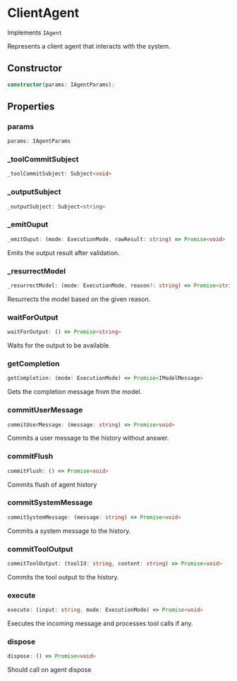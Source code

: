# ClientAgent

Implements `IAgent`

Represents a client agent that interacts with the system.

## Constructor

```ts
constructor(params: IAgentParams);
```

## Properties

### params

```ts
params: IAgentParams
```

### _toolCommitSubject

```ts
_toolCommitSubject: Subject<void>
```

### _outputSubject

```ts
_outputSubject: Subject<string>
```

### _emitOuput

```ts
_emitOuput: (mode: ExecutionMode, rawResult: string) => Promise<void>
```

Emits the output result after validation.

### _resurrectModel

```ts
_resurrectModel: (mode: ExecutionMode, reason?: string) => Promise<string>
```

Resurrects the model based on the given reason.

### waitForOutput

```ts
waitForOutput: () => Promise<string>
```

Waits for the output to be available.

### getCompletion

```ts
getCompletion: (mode: ExecutionMode) => Promise<IModelMessage>
```

Gets the completion message from the model.

### commitUserMessage

```ts
commitUserMessage: (message: string) => Promise<void>
```

Commits a user message to the history without answer.

### commitFlush

```ts
commitFlush: () => Promise<void>
```

Commits flush of agent history

### commitSystemMessage

```ts
commitSystemMessage: (message: string) => Promise<void>
```

Commits a system message to the history.

### commitToolOutput

```ts
commitToolOutput: (toolId: string, content: string) => Promise<void>
```

Commits the tool output to the history.

### execute

```ts
execute: (input: string, mode: ExecutionMode) => Promise<void>
```

Executes the incoming message and processes tool calls if any.

### dispose

```ts
dispose: () => Promise<void>
```

Should call on agent dispose
